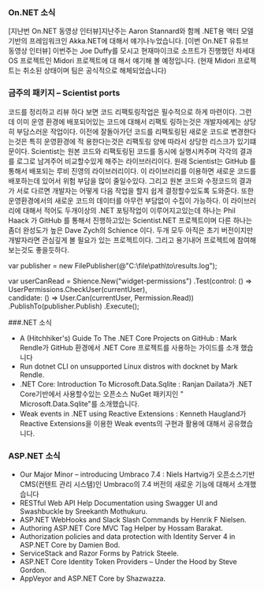 ### On.NET 소식
[지난번 On.NET 동영상 인터뷰]지난주는 Aaron Stannard와 함께 .NET용 액터 모델 기반의 프레임워크인 Akka.NET에 대해서 얘기나누었습니다.
[이번 On.NET 유튜브 동영상 인터뷰] 이번주는 Joe Duffy를 모시고 현재마이크로 소프트가 진행했던 차세대 OS 프로젝트인 Midori 프로젝트에 대
해서 얘기해 볼 예정입니다. (현재 Midori 프로젝트는 취소된 상태이며 팀은 공식적으로 해체되었습니다)

### 금주의 패키지 – Scientist ports
코드를 정리하고 리뷰 하다 보면 코드 리팩토링작업은 필수적으로 하게 마련이다. 그런데 이미 운영 환경에 배포되어있는 코드에 대해서 리팩토
링하는것은 개발자에게는 상당히 부담스러운 작업이다. 이전에 잘돌아가던 코드를 리팩토링된 새로운 코드로 변경한다는것은 특히 운영환경에 적
용한다는것은 리팩토링 양에 따라서 상당한 리스크가 있기떄문이다.
Scientist는 원본 코드와 리팩토링된 코드를 동시에 실행시켜주며 각각의 결과를 로그로 남겨주어 비교할수있게 해주는 라이브러리이다. 원래 
Scientist는 GitHub 를 통해서 배포되는 루비 진영의 라이브러리이다. 이 라이브러리를 이용하면 새로운 코드를 배포하는데 있어서 위험 부담을 
많이 줄일수있다. 그리고 원본 코드와 수정코드의 결과가 서로 다르면 개발자는 어떻게 다음 작업을 할지 쉽게 결정할수있도록 도와준다. 또한 
운영환경에서의 새로운 코드의 데이터를 아무런 부담없이 수집이 가능하다.
이 라이브러리에 대해서 적어도 두개이상의 .NET 포팅작업이 이루어지고있는데 하나는 Phil Haack 가 GitHub 를 통해서 진행하고있는 
Scientist.NET 프로젝트이며 다른 하나는 좀더 완성도가 높은 Dave Zych의 Schience 이다.
두개 모두 아직은 초기 버전이지만 개발자라면 관심깊게 볼 필요가 있는 프로젝트이다. 그리고 용기내어 프로젝트에 참여해보는것도 좋을듯하다.

<section>
 var publisher = new FilePublisher(@"C:\file\path\to\results.log"); 
 
 
 var userCanRead = Shience.New<bool>("widget-permissions") 
     .Test(control: () => UserPermissions.CheckUser(currentUser),  
           candidate: () => User.Can(currentUser, Permission.Read)) 
     .PublishTo(publisher.Publish) 
     .Execute(); 
</section>

###.NET 소식
* A (Hitchhiker's) Guide To The .NET Core Projects on GitHub : Mark Rendle가 GitHub 환경에서 .NET Core 프로젝트를 사용하는 가이드를 소개
했습니다
* Run dotnet CLI on unsupported Linux distros with docknet by Mark Rendle.
* .NET Core: Introduction To Microsoft.Data.Sqlite : Ranjan Dailata가 .NET Core기반에서 사용할수있는 오픈소스 NuGet 패키지인 " Microsoft.Data.Sqlite"를 소개했습니다. 
* Weak events in .NET using Reactive Extensions : Kenneth Haugland가 Reactive Extensions을 이용한 Weak events의 구현과 활용에 대해서 공유했습니다.

### ASP.NET 소식
* Our Major Minor – introducing Umbraco 7.4 : Niels Hartvig가 오픈소스기반 CMS(컨텐트 관리 시스템)인 Umbraco의 7.4 버전의 새로운 기능에 대해서 소개했습니다
* RESTful Web API Help Documentation using Swagger UI and Swashbuckle by Sreekanth Mothukuru.
* ASP.NET WebHooks and Slack Slash Commands by Henrik F Nielsen.
* Authoring ASP.NET Core MVC Tag Helper by Hossam Barakat.
* Authorization policies and data protection with Identity Server 4 in ASP.NET Core by Damien Bod.
* ServiceStack and Razor Forms by Patrick Steele.
* ASP.NET Core Identity Token Providers – Under the Hood by Steve Gordon.
* AppVeyor and ASP.NET Core by Shazwazza.

